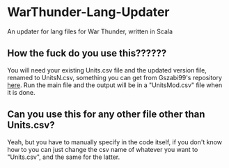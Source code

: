 # WarThunder-Lang-Updater
An updater for lang files for War Thunder, written in Scala

## How the fuck do you use this??????
You will need your existing Units.csv file and the updated version file, renamed to UnitsN.csv, something you can get from Gszabi99's repository [here](https://github.com/gszabi99/War-Thunder-Datamine).
Run the main file and the output will be in a "UnitsMod.csv" file when it is done. 

## Can you use this for any other file other than Units.csv?
Yeah, but you have to manually specify in the code itself, if you don't know how to you can just change the csv name of whatever you want to "Units.csv", and the same for the latter.
